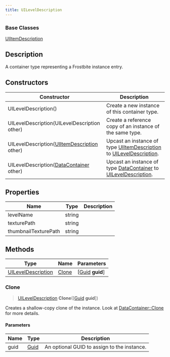 ```yaml
---
title: UILevelDescription
---
```

### Base Classes

[UIItemDescription](UIItemDescription)

## Description

A container type representing a Frostbite instance entry.

## Constructors

| Constructor                                                                   | Description                                                                                                                 |
| ----------------------------------------------------------------------------- | --------------------------------------------------------------------------------------------------------------------------- |
| UILevelDescription()                                                          | Create a new instance of this container type.                                                                               |
| UILevelDescription(UILevelDescription other)                                  | Create a reference copy of an instance of the same type.                                                                    |
| UILevelDescription([UIItemDescription](UIItemDescription) other)              | Upcast an instance of type [UIItemDescription](UIItemDescription) to [UILevelDescription](UILevelDescription).              |
| UILevelDescription([DataContainer](/vext/ref/shared/class/datacontainer) other) | Upcast an instance of type [DataContainer](/vext/ref/shared/class/datacontainer) to [UILevelDescription](UILevelDescription). |

## Properties

| Name                 | Type   | Description |
| -------------------- | ------ | ----------- |
| levelName            | string |             |
| texturePath          | string |             |
| thumbnailTexturePath | string |             |

## Methods

| Type                                     | Name            | Parameters                                     |
| ---------------------------------------- | --------------- | ---------------------------------------------- |
| [UILevelDescription](UILevelDescription) | [Clone](#clone) | \[[Guid](/vext/ref/shared/class/guid) **guid**\] |

### Clone

> [UILevelDescription](UILevelDescription) **Clone**(\[[Guid](/vext/ref/shared/class/guid) **guid**\])

Creates a shallow-copy clone of the instance. Look at [DataContainer::Clone](/vext/ref/shared/class/datacontainer#clone) for more details.

#### Parameters

| Name | Type         | Description                                 |
| ---- | ------------ | ------------------------------------------- |
| guid | [Guid](Guid) | An optional GUID to assign to the instance. |
